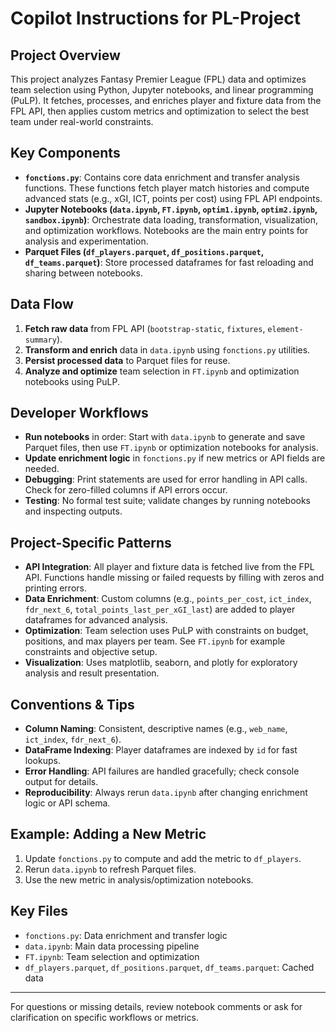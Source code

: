 # Copilot Instructions for PL-Project

## Project Overview
This project analyzes Fantasy Premier League (FPL) data and optimizes team selection using Python, Jupyter notebooks, and linear programming (PuLP). It fetches, processes, and enriches player and fixture data from the FPL API, then applies custom metrics and optimization to select the best team under real-world constraints.

## Key Components
- **`fonctions.py`**: Contains core data enrichment and transfer analysis functions. These functions fetch player match histories and compute advanced stats (e.g., xGI, ICT, points per cost) using FPL API endpoints.
- **Jupyter Notebooks (`data.ipynb`, `FT.ipynb`, `optim1.ipynb`, `optim2.ipynb`, `sandbox.ipynb`)**: Orchestrate data loading, transformation, visualization, and optimization workflows. Notebooks are the main entry points for analysis and experimentation.
- **Parquet Files (`df_players.parquet`, `df_positions.parquet`, `df_teams.parquet`)**: Store processed dataframes for fast reloading and sharing between notebooks.

## Data Flow
1. **Fetch raw data** from FPL API (`bootstrap-static`, `fixtures`, `element-summary`).
2. **Transform and enrich** data in `data.ipynb` using `fonctions.py` utilities.
3. **Persist processed data** to Parquet files for reuse.
4. **Analyze and optimize** team selection in `FT.ipynb` and optimization notebooks using PuLP.

## Developer Workflows
- **Run notebooks** in order: Start with `data.ipynb` to generate and save Parquet files, then use `FT.ipynb` or optimization notebooks for analysis.
- **Update enrichment logic** in `fonctions.py` if new metrics or API fields are needed.
- **Debugging**: Print statements are used for error handling in API calls. Check for zero-filled columns if API errors occur.
- **Testing**: No formal test suite; validate changes by running notebooks and inspecting outputs.

## Project-Specific Patterns
- **API Integration**: All player and fixture data is fetched live from the FPL API. Functions handle missing or failed requests by filling with zeros and printing errors.
- **Data Enrichment**: Custom columns (e.g., `points_per_cost`, `ict_index`, `fdr_next_6`, `total_points_last_per_xGI_last`) are added to player dataframes for advanced analysis.
- **Optimization**: Team selection uses PuLP with constraints on budget, positions, and max players per team. See `FT.ipynb` for example constraints and objective setup.
- **Visualization**: Uses matplotlib, seaborn, and plotly for exploratory analysis and result presentation.

## Conventions & Tips
- **Column Naming**: Consistent, descriptive names (e.g., `web_name`, `ict_index`, `fdr_next_6`).
- **DataFrame Indexing**: Player dataframes are indexed by `id` for fast lookups.
- **Error Handling**: API failures are handled gracefully; check console output for details.
- **Reproducibility**: Always rerun `data.ipynb` after changing enrichment logic or API schema.

## Example: Adding a New Metric
1. Update `fonctions.py` to compute and add the metric to `df_players`.
2. Rerun `data.ipynb` to refresh Parquet files.
3. Use the new metric in analysis/optimization notebooks.

## Key Files
- `fonctions.py`: Data enrichment and transfer logic
- `data.ipynb`: Main data processing pipeline
- `FT.ipynb`: Team selection and optimization
- `df_players.parquet`, `df_positions.parquet`, `df_teams.parquet`: Cached data

---
For questions or missing details, review notebook comments or ask for clarification on specific workflows or metrics.
